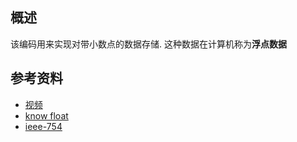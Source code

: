 ## 概述
该编码用来实现对带小数点的数据存储.
这种数据在计算机称为**浮点数据**

## 参考资料
* [视频](https://www.youtube.com/watch\?v\=wPBjd-vb9eI)
* [know float ](https://docs.oracle.com/cd/E19957-01/806-3568/ncg_goldberg.html)
* [ieee-754](http://www.thefullwiki.org/IEEE_754-2008#wikipedia_Recommended_operations)
